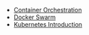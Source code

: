 * [Container Orchestration]()
* [Docker Swarm](/Docker-advance-introduction/Docker_swarm.md)
* [Kubernetes Introduction]()